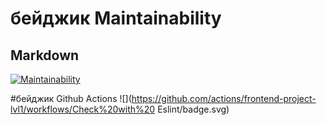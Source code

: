 
# бейджик Maintainability

## Markdown
[![Maintainability](https://api.codeclimate.com/v1/badges/a99a88d28ad37a79dbf6/maintainability)](https://codeclimate.com/github/codeclimate/codeclimate/maintainability)

#бейджик Github Actions
![](https://github.com/actions/frontend-project-lvl1/workflows/Check%20with%20 Eslint/badge.svg)
